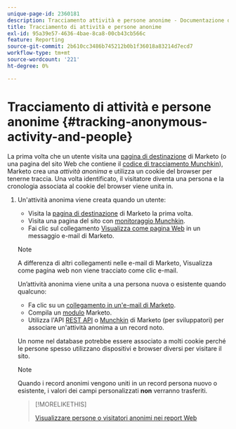 ```yaml
---
unique-page-id: 2360181
description: Tracciamento attività e persone anonime - Documentazione di Marketo - Documentazione del prodotto
title: Tracciamento di attività e persone anonime
exl-id: 95a39e57-4636-4bae-8ca8-00cb43cb566c
feature: Reporting
source-git-commit: 2b610cc3486b745212b0b1f36018a83214d7ecd7
workflow-type: tm+mt
source-wordcount: '221'
ht-degree: 0%

---
```


# Tracciamento di attività e persone anonime {#tracking-anonymous-activity-and-people}

La prima volta che un utente visita una [pagina di destinazione](/help/marketo/product-docs/demand-generation/landing-pages/free-form-landing-pages/create-a-free-form-landing-page.md) di Marketo (o una pagina del sito Web che contiene il [codice di tracciamento Munchkin](/help/marketo/product-docs/administration/additional-integrations/add-munchkin-tracking-code-to-your-website.md)), Marketo crea una _attività anonima_ e utilizza un cookie del browser per tenerne traccia. Una volta identificato, il visitatore diventa una persona e la cronologia associata al cookie del browser viene unita in.

1. Un&#39;attività anonima viene creata quando un utente:

   * Visita la [pagina di destinazione](/help/marketo/product-docs/demand-generation/landing-pages/free-form-landing-pages/create-a-free-form-landing-page.md) di Marketo la prima volta.
   * Visita una pagina del sito con [monitoraggio Munchkin](/help/marketo/product-docs/administration/additional-integrations/add-munchkin-tracking-code-to-your-website.md).
   * Fai clic sul collegamento [Visualizza come pagina Web](/help/marketo/product-docs/email-marketing/general/functions-in-the-editor/add-a-view-as-web-page-link-to-an-email.md) in un messaggio e-mail di Marketo.

   >[!NOTE]
   >
   >A differenza di altri collegamenti nelle e-mail di Marketo, Visualizza come pagina web non viene tracciato come clic e-mail.

   Un’attività anonima viene unita a una persona nuova o esistente quando qualcuno:

   * Fa clic su un [collegamento in un&#39;e-mail di Marketo](/help/marketo/product-docs/email-marketing/general/using-tokens/add-tokens-to-an-email-link.md).
   * Compila un [modulo](/help/marketo/product-docs/demand-generation/forms/creating-a-form/create-a-form.md) Marketo.
   * Utilizza l&#39;API [REST API](https://experienceleague.adobe.com/en/docs/marketo-developer/marketo/rest/lead-database/leads) o [Munchkin](https://experienceleague.adobe.com/en/docs/marketo-developer/marketo/javascriptapi/lead-tracking) di Marketo (per sviluppatori) per associare un&#39;attività anonima a un record noto.

   Un nome nel database potrebbe essere associato a molti cookie perché le persone spesso utilizzano dispositivi e browser diversi per visitare il sito.

   >[!NOTE]
   >
   >Quando i record anonimi vengono uniti in un record persona nuovo o esistente, i valori dei campi personalizzati **non** verranno trasferiti.

   >[!MORELIKETHIS]
   >
   >[Visualizzare persone o visitatori anonimi nei report Web](/help/marketo/product-docs/reporting/basic-reporting/report-activity/display-people-or-anonymous-visitors-in-web-reports.md)
